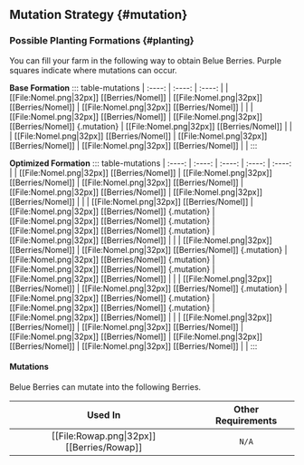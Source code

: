 ## Mutation Strategy {#mutation}

### Possible Planting Formations {#planting}

You can fill your farm in the following way to obtain Belue Berries. Purple squares indicate where mutations can occur.

**Base Formation**
::: table-mutations
| :----: | :----: | :----: |
| [[File:Nomel.png\|32px]] [[Berries/Nomel]] | [[File:Nomel.png\|32px]] [[Berries/Nomel]] | [[File:Nomel.png\|32px]] [[Berries/Nomel]] | |
| [[File:Nomel.png\|32px]] [[Berries/Nomel]] | [[File:Nomel.png\|32px]] [[Berries/Nomel]] {.mutation} | [[File:Nomel.png\|32px]] [[Berries/Nomel]] | |
| [[File:Nomel.png\|32px]] [[Berries/Nomel]] | [[File:Nomel.png\|32px]] [[Berries/Nomel]] | [[File:Nomel.png\|32px]] [[Berries/Nomel]] | |
:::

**Optimized Formation**
::: table-mutations
| :----: | :----: | :----: | :----: | :----: |
| [[File:Nomel.png\|32px]] [[Berries/Nomel]] | [[File:Nomel.png\|32px]] [[Berries/Nomel]] | [[File:Nomel.png\|32px]] [[Berries/Nomel]] | [[File:Nomel.png\|32px]] [[Berries/Nomel]] | [[File:Nomel.png\|32px]] [[Berries/Nomel]] | |
| [[File:Nomel.png\|32px]] [[Berries/Nomel]] | [[File:Nomel.png\|32px]] [[Berries/Nomel]] {.mutation} | [[File:Nomel.png\|32px]] [[Berries/Nomel]] {.mutation} | [[File:Nomel.png\|32px]] [[Berries/Nomel]] {.mutation} | [[File:Nomel.png\|32px]] [[Berries/Nomel]] | |
| [[File:Nomel.png\|32px]] [[Berries/Nomel]] | [[File:Nomel.png\|32px]] [[Berries/Nomel]] {.mutation} | [[File:Nomel.png\|32px]] [[Berries/Nomel]] {.mutation} | [[File:Nomel.png\|32px]] [[Berries/Nomel]] {.mutation} | [[File:Nomel.png\|32px]] [[Berries/Nomel]] | |
| [[File:Nomel.png\|32px]] [[Berries/Nomel]] | [[File:Nomel.png\|32px]] [[Berries/Nomel]] {.mutation} | [[File:Nomel.png\|32px]] [[Berries/Nomel]] {.mutation} | [[File:Nomel.png\|32px]] [[Berries/Nomel]] {.mutation} | [[File:Nomel.png\|32px]] [[Berries/Nomel]] | |
| [[File:Nomel.png\|32px]] [[Berries/Nomel]] | [[File:Nomel.png\|32px]] [[Berries/Nomel]] | [[File:Nomel.png\|32px]] [[Berries/Nomel]] | [[File:Nomel.png\|32px]] [[Berries/Nomel]] | [[File:Nomel.png\|32px]] [[Berries/Nomel]] | |
:::

#### Mutations
Belue Berries can mutate into the following Berries.

| Used In                                       | Other Requirements |
| :---:                                         | :---: |
| [[File:Rowap.png\|32px]] [[Berries/Rowap]]    | `N/A` |